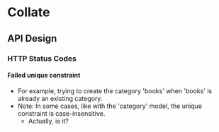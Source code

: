 # Collate

## API Design

### HTTP Status Codes

#### Failed unique constraint

- For example, trying to create the category 'books' when 'books' is already an existing category.
- Note: In some cases, like with the 'category' model, the unique constraint is case-insensitive.
  - Actually, is it?
